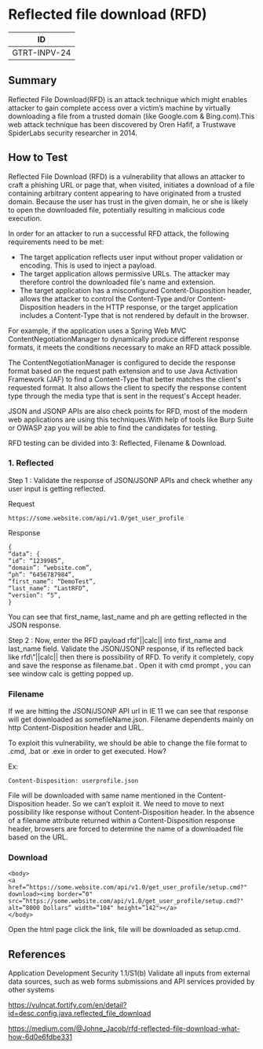 # Reflected file download (RFD)

|ID          |
|------------|
|GTRT-INPV-24|

## Summary

Reflected File Download(RFD) is an attack technique which might enables attacker to gain complete access over a victim’s machine by virtually downloading a file from a trusted domain (like Google.com & Bing.com).This web attack technique has been discovered by Oren Hafif, a Trustwave SpiderLabs security researcher in 2014.

## How to Test

Reflected File Download (RFD) is a vulnerability that allows an attacker to craft a phishing URL or page that, when visited, initiates a download of a file containing arbitrary content appearing to have originated from a trusted domain. Because the user has trust in the given domain, he or she is likely to open the downloaded file, potentially resulting in malicious code execution.

In order for an attacker to run a successful RFD attack, the following requirements need to be met:
- The target application reflects user input without proper validation or encoding. This is used to inject a payload.
- The target application allows permissive URLs. The attacker may therefore control the downloaded file's name and extension.
- The target application has a misconfigured Content-Disposition header, allows the attacker to control the Content-Type and/or Content-Disposition headers in the HTTP response, or the target application includes a Content-Type that is not rendered by default in the browser.

For example, if the application uses a Spring Web MVC ContentNegotiationManager to dynamically produce different response formats, it meets the conditions necessary to make an RFD attack possible.

The ContentNegotiationManager is configured to decide the response format based on the request path extension and to use Java Activation Framework (JAF) to find a Content-Type that better matches the client's requested format. It also allows the client to specify the response content type through the media type that is sent in the request's Accept header.

JSON and JSONP APIs are also check points for RFD, most of the modern web applications are using this techniques.With help of tools like Burp Suite or OWASP zap you will be able to find the candidates for testing.

RFD testing can be divided into 3: Reflected, Filename & Download.

### 1. Reflected

Step 1 : Validate the response of JSON/JSONP APIs and check whether any user input is getting reflected.

Request
```
https://some.website.com/api/v1.0/get_user_profile
```

Response
```
{
“data”: {
“id”: “1239985”,
“domain”: “website.com”,
“ph”: “6456787984”,
“first_name”: “DemoTest”,
“last_name”: “LastRFD”,
“version”: “5”,
}
```
You can see that first_name, last_name and ph are getting reflected in the JSON response.

Step 2 : Now, enter the RFD payload rfd”||calc|| into first_name and last_name field. Validate the JSON/JSONP response, if its reflected back like rfd\”||calc|| then there is possibility of RFD.
To verify it completely, copy and save the response as filename.bat . Open it with cmd prompt , you can see window calc is getting popped up.

### Filename

If we are hitting the JSON/JSONP API url in IE 11 we can see that response will get downloaded as somefileName.json. Filename dependents mainly on http Content-Disposition header and URL.

To exploit this vulnerability, we should be able to change the file format to .cmd, .bat or .exe in order to get executed. How?

Ex: 
```
Content-Disposition: userprofile.json
```

File will be downloaded with same name mentioned in the Content-Disposition header. So we can’t exploit it. We need to move to next possibility like response without Content-Disposition header.
In the absence of a filename attribute returned within a Content-Disposition response header, browsers are forced to determine the name of a downloaded file based on the URL.

### Download

```
<body>
<a href=”https://some.website.com/api/v1.0/get_user_profile/setup.cmd?" download><img border=”0" src=”https://some.website.com/api/v1.0/get_user_profile/setup.cmd?" alt=”8000 Dollars” width=”104" height=”142"></a>
</body>
```
Open the html page click the link, file will be downloaded as setup.cmd.


## References

Application Development Security 1.1/S1(b) Validate all inputs from external data sources, such as web forms submissions and API services provided by other systems

https://vulncat.fortify.com/en/detail?id=desc.config.java.reflected_file_download

https://medium.com/@Johne_Jacob/rfd-reflected-file-download-what-how-6d0e6fdbe331